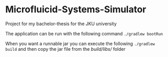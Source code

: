 # Microfluicid-Systems-Simulator
Project for my bachelor-thesis for the JKU university

The application can be run with the following command
```./gradlew bootRun```

When you want a runnable jar you can execute the following
```./gradlew build```
and then copy the jar file from the *build/libs/* folder
